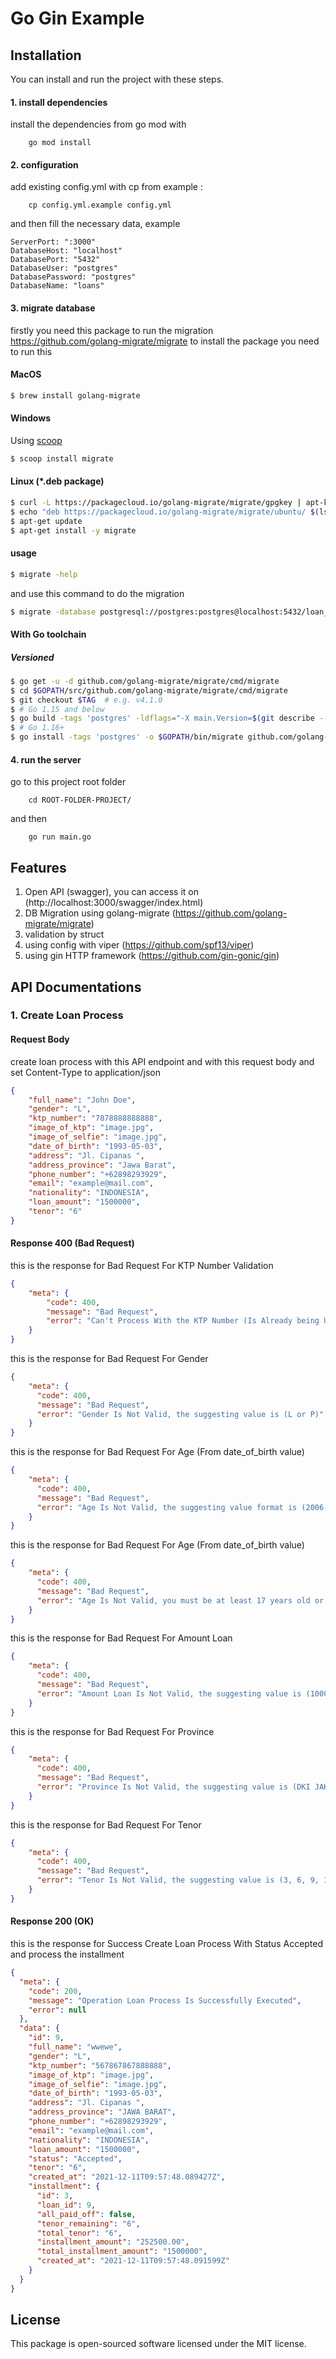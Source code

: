 # Go Gin Example

## Installation
You can install and run the project with these steps.

#### 1. install dependencies
install the dependencies from go mod with
```$xslt
    go mod install
```

#### 2. configuration
add existing config.yml with cp from example :
```$xslt
    cp config.yml.example config.yml
```
and then fill the necessary data, example
```$xslt
ServerPort: ":3000"
DatabaseHost: "localhost"
DatabasePort: "5432"
DatabaseUser: "postgres"
DatabasePassword: "postgres"
DatabaseName: "loans"
```

#### 3. migrate database
firstly you need this package to run the migration https://github.com/golang-migrate/migrate
to install the package you need to run this
#### MacOS

```bash
$ brew install golang-migrate
```

#### Windows

Using [scoop](https://scoop.sh/)

```bash
$ scoop install migrate
```

#### Linux (*.deb package)

```bash
$ curl -L https://packagecloud.io/golang-migrate/migrate/gpgkey | apt-key add -
$ echo "deb https://packagecloud.io/golang-migrate/migrate/ubuntu/ $(lsb_release -sc) main" > /etc/apt/sources.list.d/migrate.list
$ apt-get update
$ apt-get install -y migrate
```
#### usage
```bash
$ migrate -help
```
and use this command to do the migration
```bash
$ migrate -database postgresql://postgres:postgres@localhost:5432/loan_process -path product/migration/ up
```
#### With Go toolchain

##### Versioned

```bash
$ go get -u -d github.com/golang-migrate/migrate/cmd/migrate
$ cd $GOPATH/src/github.com/golang-migrate/migrate/cmd/migrate
$ git checkout $TAG  # e.g. v4.1.0
$ # Go 1.15 and below
$ go build -tags 'postgres' -ldflags="-X main.Version=$(git describe --tags)" -o $GOPATH/bin/migrate $GOPATH/src/github.com/golang-migrate/migrate/cmd/migrate
$ # Go 1.16+
$ go install -tags 'postgres' -o $GOPATH/bin/migrate github.com/golang-migrate/migrate/v4/cmd/migrate@$TAG
```

#### 4. run the server
go to this project root folder
```$xslt
    cd ROOT-FOLDER-PROJECT/
```
and then
```$xslt
    go run main.go
```
## Features
1. Open API (swagger), you can access it on (http://localhost:3000/swagger/index.html)
2. DB Migration using golang-migrate (https://github.com/golang-migrate/migrate)
3. validation by struct
4. using config with viper (https://github.com/spf13/viper)
5. using gin HTTP framework (https://github.com/gin-gonic/gin)

## API Documentations
### 1. Create Loan Process
#### Request Body
create loan process with this API endpoint and with this request body and set Content-Type to application/json
```json
{
    "full_name": "John Doe",
    "gender": "L",
    "ktp_number": "7878888888888",
    "image_of_ktp": "image.jpg",
    "image_of_selfie": "image.jpg",
    "date_of_birth": "1993-05-03",
    "address": "Jl. Cipanas ",
    "address_province": "Jawa Barat",
    "phone_number": "+62898293929",
    "email": "example@mail.com",
    "nationality": "INDONESIA",
    "loan_amount": "1500000",
    "tenor": "6"
}
```
#### Response 400 (Bad Request)
this is the response for Bad Request For KTP Number Validation
```json
{
    "meta": {
        "code": 400,
        "message": "Bad Request",
        "error": "Can't Process With the KTP Number (Is Already being Used)"
    }
}
```
this is the response for Bad Request For Gender
```json
{
    "meta": {
      "code": 400,
      "message": "Bad Request",
      "error": "Gender Is Not Valid, the suggesting value is (L or P)"
    }
}
```
this is the response for Bad Request For Age (From date_of_birth value)
```json
{
    "meta": {
      "code": 400,
      "message": "Bad Request",
      "error": "Age Is Not Valid, the suggesting value format is (2006-01-02)"
    }
}
```
this is the response for Bad Request For Age (From date_of_birth value)
```json
{
    "meta": {
      "code": 400,
      "message": "Bad Request",
      "error": "Age Is Not Valid, you must be at least 17 years old or not older than 80 years old"
    }
}
```
this is the response for Bad Request For Amount Loan
```json
{
    "meta": {
      "code": 400,
      "message": "Bad Request",
      "error": "Amount Loan Is Not Valid, the suggesting value is (1000000 - 10000000)"
    }
}
```
this is the response for Bad Request For Province
```json
{
    "meta": {
      "code": 400,
      "message": "Bad Request",
      "error": "Province Is Not Valid, the suggesting value is (DKI JAKARTA, JAWA BARAT, JAWA TIMUR OR SUMATERA UTARA)"
    }
}
```
this is the response for Bad Request For Tenor
```json
{
    "meta": {
      "code": 400,
      "message": "Bad Request",
      "error": "Tenor Is Not Valid, the suggesting value is (3, 6, 9, 12 or 24)"
    }
}
```

#### Response 200 (OK)
this is the response for Success Create Loan Process With Status Accepted and process the installment
```json
{
  "meta": {
    "code": 200,
    "message": "Operation Loan Process Is Successfully Executed",
    "error": null
  },
  "data": {
    "id": 9,
    "full_name": "wwewe",
    "gender": "L",
    "ktp_number": "567867867888888",
    "image_of_ktp": "image.jpg",
    "image_of_selfie": "image.jpg",
    "date_of_birth": "1993-05-03",
    "address": "Jl. Cipanas ",
    "address_province": "JAWA BARAT",
    "phone_number": "+62898293929",
    "email": "example@mail.com",
    "nationality": "INDONESIA",
    "loan_amount": "1500000",
    "status": "Accepted",
    "tenor": "6",
    "created_at": "2021-12-11T09:57:48.089427Z",
    "installment": {
      "id": 3,
      "loan_id": 9,
      "all_paid_off": false,
      "tenor_remaining": "6",
      "total_tenor": "6",
      "installment_amount": "252500.00",
      "total_installment_amount": "1500000",
      "created_at": "2021-12-11T09:57:48.091599Z"
    }
  }
}
```

## License
This package is open-sourced software licensed under the MIT license.